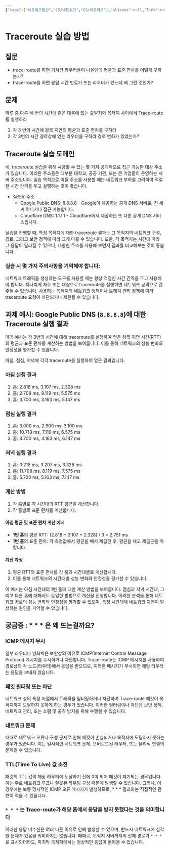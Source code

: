 ```yaml
---
{"tags":["네트워크통신","CS/네트워크","CS/네트워크"],"aliases":null,"link":null,"up":"[[2024 데이터 통신 TA]]","persona":"[[🔥 Programming && Develop]]","index":null,"related":null,"date_created":"2024-03-26","date_modified":"2024-03-26","dg-publish":true,"permalink":"/encounters/traceroute/","dgPassFrontmatter":true,"noteIcon":"1","created":"2024-03-26T12:27:57.203+09:00","updated":"2024-03-26T12:57:51.253+09:00"}
---
```


# Traceroute 실습 방법

## 질문
- trace-route를 하면 거쳐간 라우터들이 나올텐데 평균과 표준 편차를 어떻게 구하는가?
- trace-route를 하면 응답 시간 만료가 뜨는 라우터가 있느데 왜 그런 것인가?
## 문제
하루 중 다른 세 번의 시간에 같은 대륙에 있는 출발지와 목적지 사이에서 Trace-route를 실행하라

1. 각 3 번의 시간에 왕복 지연의 평균과 표준 편차를 구하라
2. 각 3번의 시간 경로상에 있는 라우터를 구하라 경로 변화가 있었는가?
## Traceroute 실습 도메인
네, traceroute 실습을 위해 사용할 수 있는 몇 가지 공개적으로 접근 가능한 대상 주소가 있습니다. 이러한 주소들은 대부분 대학교, 공공 기관, 또는 큰 기업들이 운영하는 서버 주소입니다. 실습 목적으로 이들 주소를 사용할 때는 네트워크 부하를 고려하여 적절한 시간 간격을 두고 실행하는 것이 좋습니다.

- 실습용 주소
	- Google Public DNS: 8.8.8.8 - Google이 제공하는 공개 DNS 서버로, 전 세계 어디서나 접근 가능합니다.
	- Cloudflare DNS: 1.1.1.1 - Cloudflare에서 제공하는 또 다른 공개 DNS 서비스입니다.

실습을 진행할 때, 특정 목적지에 대한 traceroute 결과는 그 목적지의 네트워크 구성, 경로, 그리고 보안 정책에 따라 크게 다를 수 있습니다. 또한, 각 목적지는 시간에 따라 그 응답이 달라질 수 있으니, 다양한 주소를 사용해 보면서 결과를 비교해보는 것이 좋습니다.

### 실습 시 몇 가지 주의사항을 기억해야 합니다:

네트워크 트래픽을 생성하는 도구를 사용할 때는 항상 적절한 시간 간격을 두고 사용해야 합니다. 지나치게 자주 또는 대량으로 traceroute를 실행하면 네트워크 공격으로 간주될 수 있습니다.
사용하는 목적지의 네트워크 정책이나 트래픽 관리 정책에 따라 traceroute 요청이 차단되거나 제한될 수 있습니다.

## 과제 예시: Google Public DNS (`8.8.8.8`)에 대한 Traceroute 실행 결과
아래 예시는 각 3번의 시간에 대해 traceroute를 실행하여 얻은 왕복 지연 시간(RTT)의 평균과 표준 편차를 계산하는 방법을 보여줍니다. 이를 통해 네트워크의 성능 변화와 안정성을 평가할 수 있습니다.

아침, 점심, 저녁에 각각 traceroute를 실행하여 얻은 결과입니다.

### 아침 실행 결과

1. 홉: 2.818 ms, 3.107 ms, 2.328 ms
2. 홉: 2.708 ms, 9.119 ms, 5.575 ms
3. 홉: 3.700 ms, 3.163 ms, 5.147 ms

### 점심 실행 결과

1. 홉: 3.000 ms, 2.900 ms, 3.100 ms
2. 홉: 10.718 ms, 7.119 ms, 6.575 ms
3. 홉: 4.700 ms, 4.163 ms, 6.147 ms

### 저녁 실행 결과

1. 홉: 3.218 ms, 3.207 ms, 3.328 ms
2. 홉: 11.708 ms, 8.119 ms, 7.575 ms
3. 홉: 5.700 ms, 5.163 ms, 7.147 ms

### 계산 방법

1. 각 홉별로 각 시간대의 RTT 평균을 계산합니다.
2. 각 홉별로 표준 편차를 계산합니다.

#### 아침 평균 및 표준 편차 계산 예시

- **1번 홉**의 평균 RTT: (2.818 + 3.107 + 2.328) / 3 = 2.751 ms
- **1번 홉**의 표준 편차: 각 측정값에서 평균을 빼서 제곱한 후, 평균을 내고 제곱근을 취합니다.

#### 계산 과정
1. 평균 RTT와 표준 편차를 각 홉과 시간대별로 계산합니다.
2. 이를 통해 네트워크의 시간대별 성능 변화와 안정성을 평가할 수 있습니다.

이 예시는 아침 시간대의 1번 홉에 대한 계산 방법을 보여줍니다. 점심과 저녁 시간대, 그리고 다른 홉에 대해서도 동일한 방법으로 계산을 진행합니다. 이러한 분석을 통해 네트워크 경로의 성능 변화와 안정성을 평가할 수 있으며, 특정 시간대에 네트워크 지연이 발생하는 원인을 파악할 수 있습니다.

## 궁금증 : * * * 은 왜 뜨는걸까요?

### ICMP 메시지 무시
일부 라우터나 방화벽은 보안상의 이유로 ICMP(Internet Control Message Protocol) 메시지를 무시하거나 차단합니다. Trace-route는 ICMP 메시지를 사용하여 경로상의 각 노드(라우터)에서 응답을 받으므로, 이러한 메시지가 무시되면 해당 라우터는 응답을 보내지 않습니다.

### 패킷 필터링 또는 차단
네트워크 상의 특정 지점에서 트래픽을 필터링하거나 차단하여 Trace-route 패킷이 목적지까지 도달하지 못하게 하는 경우가 있습니다. 이러한 필터링이나 차단은 보안 정책, 네트워크 관리, 또는 스팸 및 공격 방지를 위해 수행될 수 있습니다.

### 네트워크 문제
때때로 네트워크 오류나 구성 문제로 인해 패킷이 손실되거나 목적지에 도달하지 못하는 경우가 있습니다. 이는 일시적인 네트워크 문제, 오버로드된 라우터, 또는 물리적 연결의 문제일 수 있습니다.

### TTL(Time To Live) 값 소진
패킷의 TTL 값이 해당 라우터에 도달하기 전에 0이 되어 패킷이 폐기되는 경우입니다. 이는 주로 네트워크 루프나 잘못된 라우팅 구성 때문에 발생할 수 있습니다. 그러나, 이 경우에는 보통 명시적인 ICMP 오류 메시지가 발생하므로, * * * 결과와는 직접적인 관련이 적을 수 있습니다.

### `* * *` 는 Trace-route가 해당 홉에서 응답을 받지 못했다는 것을 의미합니다
이러한 응답 미수신은 여러 다른 이유로 인해 발생할 수 있으며, 반드시 네트워크에 심각한 문제가 있음을 의미하지는 않습니다. 때때로, 목적지 서버까지의 전체 경로가 `* * *` 로 표시되더라도, 마지막 목적지에서는 정상적인 응답이 돌아올 수 있습니다.